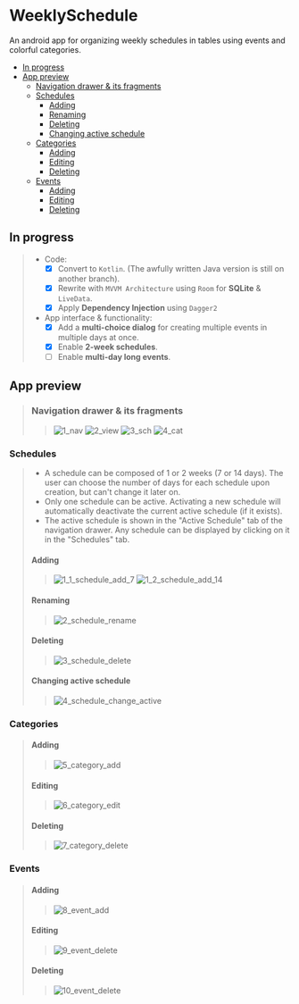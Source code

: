 # WeeklySchedule
An android app for organizing weekly schedules in tables using events and colorful categories.

- [In progress](#In-progress)
- [App preview](#App-Preview)
  - [Navigation drawer & its fragments](#Navigationdrawer&itsfragments)
  - [Schedules](#Schedules)
    - [Adding](#Adding)
    - [Renaming](#Renaming)
    - [Deleting](#Deleting)
    - [Changing active schedule](#Changing-active-schedule)
  - [Categories](#Categories)
    - [Adding](#Adding-1)
    - [Editing](#Editing-1)
    - [Deleting](#Deleting-1)
  - [Events](#Events)
    - [Adding](#Adding-2)
    - [Editing](#Editing-2)
    - [Deleting](#Deleting-2)

## In progress

> * Code:
>   - [x] Convert to `Kotlin`. (The awfully written Java version is still on another branch).
>   - [x] Rewrite with `MVVM Architecture` using `Room` for **SQLite** & `LiveData`.
>   - [x] Apply **Dependency Injection** using `Dagger2`
> 
> * App interface & functionality:
>   - [x] Add a **multi-choice dialog** for creating multiple events in multiple days at once.
>   - [x] Enable **2-week schedules**.
>   - [ ] Enable **multi-day long events**.

## App preview

> ### Navigation drawer & its fragments
>> ![1_nav](https://user-images.githubusercontent.com/32682273/75269335-6a4f1280-5801-11ea-8258-36c42753c555.jpg)
>> ![2_view](https://user-images.githubusercontent.com/32682273/75269339-6b803f80-5801-11ea-8895-ebdcf4030d12.jpg)
>> ![3_sch](https://user-images.githubusercontent.com/32682273/75269340-6c18d600-5801-11ea-8d4e-3ba3b090a5c1.jpg)
>> ![4_cat](https://user-images.githubusercontent.com/32682273/75269343-6c18d600-5801-11ea-9a8d-a994dbacffc9.jpg)

### Schedules
> - A schedule can be composed of 1 or 2 weeks (7 or 14 days). The user can choose the number of days for each schedule upon creation, but can't change it later on.
> - Only one schedule can be active. Activating a new schedule will automatically deactivate the current active schedule (if it exists).
> - The active schedule is shown in the "Active Schedule" tab of the navigation drawer. Any schedule can be displayed by clicking on it in the "Schedules" tab.
> 
> #### Adding
>> ![1_1_schedule_add_7](https://user-images.githubusercontent.com/32682273/75475163-fb102480-59a0-11ea-95f2-62c42cf2db13.gif)
>> ![1_2_schedule_add_14](https://user-images.githubusercontent.com/32682273/75475175-fd727e80-59a0-11ea-88e3-ba1ae33e90e4.gif)
> 
> #### Renaming
>> ![2_schedule_rename](https://user-images.githubusercontent.com/32682273/75475179-ffd4d880-59a0-11ea-9bbd-84fe1ade6af6.gif)
> 
> #### Deleting
>> ![3_schedule_delete](https://user-images.githubusercontent.com/32682273/75475187-02cfc900-59a1-11ea-8b6e-ca50329f70ad.gif)
> 
> #### Changing active schedule
>> ![4_schedule_change_active](https://user-images.githubusercontent.com/32682273/75475183-01060580-59a1-11ea-87f6-94beb0b5c195.gif)


### Categories

> #### Adding
>> ![5_category_add](https://user-images.githubusercontent.com/32682273/75478057-f39f4a00-59a5-11ea-8676-77da1ba8bb14.gif)
> 
> #### Editing
>> ![6_category_edit](https://user-images.githubusercontent.com/32682273/75478059-f437e080-59a5-11ea-8f23-a9178dda504c.gif)
> 
> #### Deleting
>> ![7_category_delete](https://user-images.githubusercontent.com/32682273/75478344-7e804480-59a6-11ea-958a-0de2d0caaf0d.gif)

### Events

> #### Adding
>> ![8_event_add](https://user-images.githubusercontent.com/32682273/75475198-09f6d700-59a1-11ea-955e-c909f05a114a.gif)
> 
> #### Editing
>> ![9_event_delete](https://user-images.githubusercontent.com/32682273/75475206-0e22f480-59a1-11ea-920a-b36ac83c4b24.gif)
> 
> #### Deleting
>> ![10_event_delete](https://user-images.githubusercontent.com/32682273/75475213-10854e80-59a1-11ea-8e68-f03707066749.gif)



